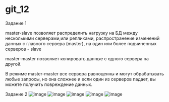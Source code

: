 # git_12
Задание 1

master-slave позволяет распределить нагрузку на БД между несколькими серверами,или репликами, распространение изменений данных с главного сервера (master), на один или более подчиненных серверов - slave

master-master позволяет копировать данные с одного сервера на другой.

В режиме master-master все сервера равноценны и могут обрабатывать любые запросы, но она сложнее и если один из серверов падает, вы можете получить повреждение данных.

Задание 2
![image](https://github.com/user-attachments/assets/c304f98c-a020-4914-90cc-78793f81397f)
![image](https://github.com/user-attachments/assets/d1b7d777-101e-4e62-ad6b-8217176c1327)
![image](https://github.com/user-attachments/assets/1e9ad4d7-df29-4810-8530-2eceeab6959c)
![image](https://github.com/user-attachments/assets/f49de16d-8e37-416e-b951-34208dc496f1)
![image](https://github.com/user-attachments/assets/5c3ea03a-3c19-46c0-bcdf-14586dd80715)

